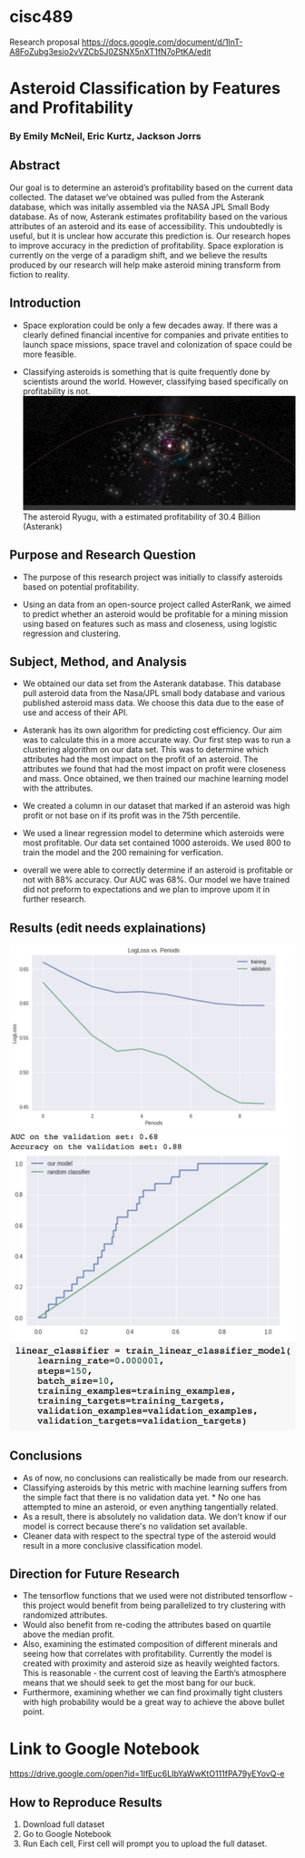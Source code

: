 # cisc489

Research proposal
https://docs.google.com/document/d/1InT-A8FoZubg3esio2vVZCb5J0ZSNX5nXT1fN7oPtKA/edit

# Asteroid Classification by Features and Profitability
### By Emily McNeil, Eric Kurtz, Jackson Jorrs

## Abstract
Our goal is to determine an asteroid’s profitability based on the current data collected. The dataset we’ve obtained was pulled from the Asterank database, which was initally assembled via the NASA JPL Small Body database. As of now, Asterank estimates profitability based on the various attributes of an asteroid and its ease of accessibility. This undoubtedly is useful, but it is unclear how accurate this prediction is. Our research hopes to improve accuracy in the prediction of profitability. Space exploration is currently on the verge of a paradigm shift, and we believe the results produced by our research will help make asteroid mining transform from fiction to reality.

## Introduction
* Space exploration could be only a few decades away. If there was a clearly defined financial incentive for companies and private entities to launch space missions, space travel and colonization of space could be more feasible.

* Classifying asteroids is something that is quite frequently done by scientists around the world. However, classifying based specifically on profitability is not. 
![picture](https://github.com/Jjorss/cisc489/blob/master/images/ryugu.png)
The asteroid Ryugu, with a estimated profitability of 30.4 Billion (Asterank)

## Purpose and Research Question
* The purpose of this research project was initially to classify asteroids based on potential profitability. 

* Using an data from an open-source project called AsterRank, we aimed to predict whether an asteroid would be profitable for a mining mission using based on features such as mass and closeness, using logistic regression and clustering.

## Subject, Method, and Analysis

* We obtained our data set from the Asterank database. This database pull asteroid data from the Nasa/JPL small body database and various published asteroid mass data. We choose this data due to the ease of use and access of their API.

* Asterank has its own algorithm for predicting cost efficiency. Our aim was to calculate this in a more accurate way. Our first step was to run a clustering algorithm on our data set. This was to determine which attributes had the most impact on the profit of an asteroid. The attributes we found that had the most impact on profit were closeness and mass. Once obtained, we then trained our machine learning model with the attributes.

* We created a column in our dataset that marked if an asteroid was high profit or not base on if its profit was in the 75th percentile.

* We used a linear regression model to determine which asteroids were most profitable. Our data set contained 1000 asteroids. We used 800 to train the model and the 200 remaining for verfication.

* overall we were able to correctly determine if an asteroid is profitable or not with 88% accuracy. Our AUC was 68%. Our model we have trained did not preform to expectations and we plan to improve upom it in further research.

## Results (edit needs explainations)
![picture](https://github.com/Jjorss/cisc489/blob/master/images/LogLoss.png)
![picture](https://github.com/Jjorss/cisc489/blob/master/images/ROC_curve.png)
![picture](https://github.com/Jjorss/cisc489/blob/master/images/parameters_learning%20model.png)

## Conclusions
* As of now, no conclusions can realistically be made from our research. 
* Classifying asteroids by this metric with machine learning suffers from the simple fact that there is no validation data yet. * No one has attempted to mine an asteroid, or even anything tangentially related. 
* As a result, there is absolutely no validation data. We don't know if our model is correct because there's no validation set available.
* Cleaner data with respect to the spectral type of the asteroid would result in a more conclusive classification model. 

## Direction for Future Research
* The tensorflow functions that we used were not distributed tensorflow - this project would benefit from being parallelized to try clustering with randomized attributes. 
* Would also benefit from re-coding the attributes based on quartile above the median profit.
* Also, examining the estimated composition of different minerals and seeing how that correlates with profitability. Currently the model is created with proximity and asteroid size as heavily weighted factors. This is reasonable - the current cost of leaving the Earth’s atmosphere means that we should seek to get the most bang for our buck.
* Furthermore, examining whether we can find proximally tight clusters with high probability would be a great way to achieve the above bullet point.

# Link to Google Notebook
https://drive.google.com/open?id=1IfEuc6LIbYaWwKtO111fPA79yEYovQ-e
## How to Reproduce Results
1. Download full dataset
2. Go to Google Notebook
3. Run Each cell, First cell will prompt you to upload the full dataset.
